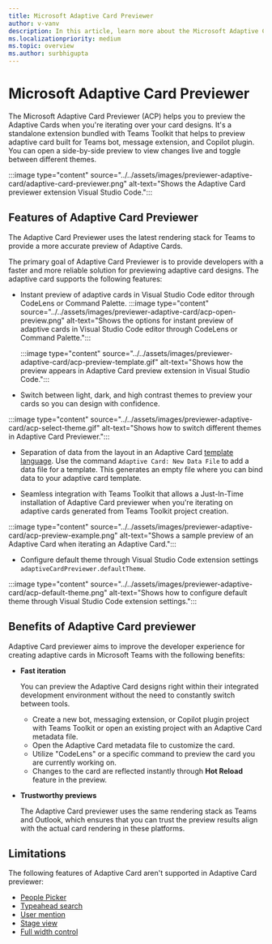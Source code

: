 ```yaml
---
title: Microsoft Adaptive Card Previewer
author: v-vanv
description: In this article, learn more about the Microsoft Adaptive Card previewer.
ms.localizationpriority: medium
ms.topic: overview
ms.author: surbhigupta
---
```


# Microsoft Adaptive Card Previewer

The Microsoft Adaptive Card Previewer (ACP) helps you to preview the Adaptive Cards when you're iterating over your card designs. It's a standalone extension bundled with Teams Toolkit that helps to preview adaptive card built for Teams bot, message extension, and Copilot plugin. You can open a side-by-side preview to view changes live and toggle between different themes.

:::image type="content" source="../../assets/images/previewer-adaptive-card/adaptive-card-previewer.png" alt-text="Shows the Adaptive Card previewer extension Visual Studio Code.":::

## Features of Adaptive Card Previewer

The Adaptive Card Previewer uses the latest rendering stack for Teams to provide a more accurate preview of Adaptive Cards.

The primary goal of Adaptive Card Previewer is to provide developers with a faster and more reliable solution for previewing adaptive card designs. The adaptive card supports the following features:

* Instant preview of adaptive cards in Visual Studio Code editor through CodeLens or Command Palette.
  :::image type="content" source="../../assets/images/previewer-adaptive-card/acp-open-preview.png" alt-text="Shows the options for instant preview of adaptive cards in Visual Studio Code editor through CodeLens or Command Palette.":::

  :::image type="content" source="../../assets/images/previewer-adaptive-card/acp-preview-template.gif" alt-text="Shows how the preview appears in Adaptive Card preview extension in Visual Studio Code.":::

* Switch between light, dark, and high contrast themes to preview your cards so you can design with confidence.

:::image type="content" source="../../assets/images/previewer-adaptive-card/acp-select-theme.gif" alt-text="Shows how to switch different themes in Adaptive Card Previewer.":::

* Separation of data from the layout in an Adaptive Card [template language](/adaptive-cards/templating/). Use the command `Adaptive Card: New Data File` to add a data file for a template. This generates an empty file where you can bind data to your adaptive card template.

* Seamless integration with Teams Toolkit that allows a Just-In-Time installation of Adaptive Card previewer when you're iterating on adaptive cards generated from Teams Toolkit project creation.

:::image type="content" source="../../assets/images/previewer-adaptive-card/acp-preview-example.png" alt-text="Shows a sample preview of an Adaptive Card when iterating an Adaptive Card.":::

* Configure default theme through Visual Studio Code extension settings `adaptiveCardPreviewer.defaultTheme`.

:::image type="content" source="../../assets/images/previewer-adaptive-card/acp-default-theme.png" alt-text="Shows how to configure default theme through Visual Studio Code extension settings.":::

## Benefits of Adaptive Card previewer

Adaptive Card previewer aims to improve the developer experience for creating adaptive cards in Microsoft Teams with the following benefits:

* **Fast iteration**

  You can preview the Adaptive Card designs right within their integrated development environment without the need to constantly switch between tools.
  * Create a new bot, messaging extension, or Copilot plugin project with Teams Toolkit or open an existing project with an Adaptive Card metadata file.
  * Open the Adaptive Card metadata file to customize the card.
  * Utilize "CodeLens" or a specific command to preview the card you are currently working on.
  * Changes to the card are reflected instantly through **Hot Reload** feature in the preview.

* **Trustworthy previews**

  The Adaptive Card previewer uses the same rendering stack as Teams and Outlook, which ensures that you can trust the preview results align with the actual card rendering in these platforms.

## Limitations

The following features of Adaptive Card aren't supported in Adaptive Card previewer:

* [People Picker](../../task-modules-and-cards/cards/people-picker.md)
* [Typeahead search](../../task-modules-and-cards/cards/dynamic-search.md)
* [User mention](../../task-modules-and-cards/cards/cards-format.md#microsoft-azure-active-directory-azure-ad-object-id-and-upn-in-user-mention)
* [Stage view](../../task-modules-and-cards/cards/cards-format.md#stage-view-for-images-in-adaptive-cards)
* [Full width control](../../task-modules-and-cards/cards/cards-format.md#full-width-adaptive-card)
